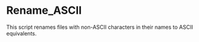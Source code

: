 # Rename_ASCII
This script renames files with non-ASCII characters in their names to ASCII equivalents.
